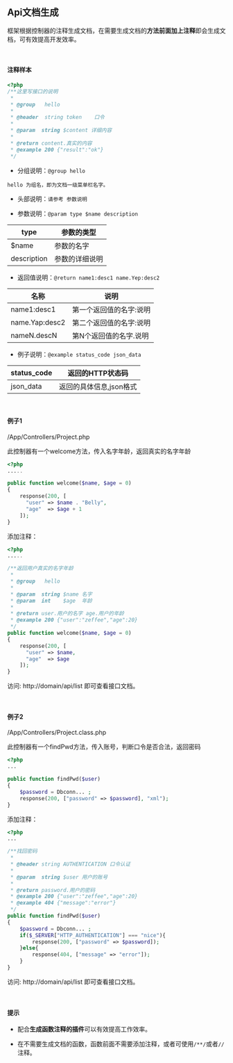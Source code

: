 ## Api文档生成

框架根据控制器的注释生成文档，在需要生成文档的**方法前面加上注释**即会生成文档，可有效提高开发效率。

<br/>

#### 注释样本

``` php
<?php
/**这里写接口的说明
 *
 * @group   hello
 *
 * @header  string token    口令
 *
 * @param  string $content 详细内容
 *
 * @return content.真实的内容
 * @example 200 {"result":"ok"}
 */
```

- 分组说明：`@group hello`

``` 
hello 为组名，即为文档一级菜单栏名字。
```

- 头部说明：`请参考 参数说明 `


- 参数说明：`@param type $name description`

| type        | 参数的类型   |
| ----------- | ------- |
| $name       | 参数的名字   |
| description | 参数的详细说明 |

- 返回值说明：`@return name1:desc1 name.Yep:desc2`

| 名称             | 说明           |
| -------------- | ------------ |
| name1:desc1    | 第一个返回值的名字:说明 |
| name.Yap:desc2 | 第二个返回值的名字:说明 |
| nameN.descN    | 第N个返回值的名字.说明 |

- 例子说明：`@example status_code json_data`

| status_code | 返回的HTTP状态码     |
| ----------- | -------------- |
| json_data   | 返回的具体信息,json格式 |

<br/>

#### 例子1

/App/Controllers/Project.php

此控制器有一个welcome方法，传入名字年龄，返回真实的名字年龄

``` php
<?php
.....

public function welcome($name, $age = 0)
{
  	response(200, [
      "user" => $name . "Belly",
      "age"  => $age + 1
    ]);
}
```

添加注释：

``` php
<?php
.....

/**返回用户真实的名字年龄
 *
 * @group   hello
 *
 * @param  string $name 名字
 * @param  int    $age  年龄
 *
 * @return user.用户的名字 age.用户的年龄
 * @example 200 {"user":"zeffee","age":20}
 */
public function welcome($name, $age = 0)
{
  	response(200, [
      "user" => $name,
      "age"  => $age
    ]);
}
```

访问: http://domain/api/list 即可查看接口文档。

<br/>

#### 例子2

/App/Controllers/Project.class.php

此控制器有一个findPwd方法，传入账号，判断口令是否合法，返回密码

``` php
<?php
...

public function findPwd($user)
{
    $password = Dbconn... ;
    response(200, ["password" => $password], "xml");
}
```

添加注释：

``` php
<?php
...

/**找回密码
 *
 * @header string AUTHENTICATION 口令认证
 *
 * @param  string $user 用户的账号
 *
 * @return password.用户的密码
 * @example 200 {"user":"zeffee","age":20}
 * @example 404 {"message":"error"}
 */
public function findPwd($user)
{
    $password = Dbconn... ;
  	if($_SERVER["HTTP_AUTHENTICATION"] === "nice"){
  		response(200, ["password" => $password]);
	}else{
  		response(404, ["message" => "error"]);
	}
}
```

访问: http://domain/api/list 即可查看接口文档。

<br/>

#### 提示

- 配合**生成函数注释的插件**可以有效提高工作效率。
  
- 在不需要生成文档的函数，函数前面不需要添加注释，或者可使用`/**/`或者`//` 注释。
  
  ​